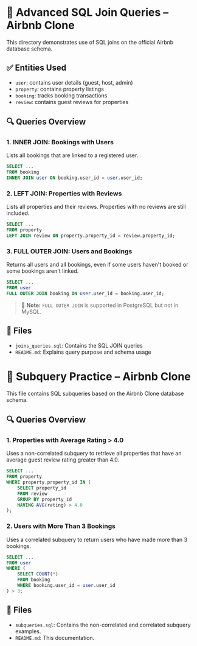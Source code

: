 # 📘 Advanced SQL Join Queries – Airbnb Clone

This directory demonstrates use of SQL joins on the official Airbnb database schema.

## ✅ Entities Used

- `user`: contains user details (guest, host, admin)
- `property`: contains property listings
- `booking`: tracks booking transactions
- `review`: contains guest reviews for properties

## 🔍 Queries Overview

### 1. INNER JOIN: Bookings with Users

Lists all bookings that are linked to a registered user.

```sql
SELECT ...
FROM booking
INNER JOIN user ON booking.user_id = user.user_id;
```

### 2. LEFT JOIN: Properties with Reviews

Lists all properties and their reviews. Properties with no reviews are still included.

```sql
SELECT ...
FROM property
LEFT JOIN review ON property.property_id = review.property_id;
```

### 3. FULL OUTER JOIN: Users and Bookings

Returns all users and all bookings, even if some users haven't booked or some bookings aren't linked.

```sql
SELECT ...
FROM user
FULL OUTER JOIN booking ON user.user_id = booking.user_id;
```

> 🔁 **Note:** `FULL OUTER JOIN` is supported in PostgreSQL but not in MySQL.

## 📄 Files

- `joins_queries.sql`: Contains the SQL JOIN queries
- `README.md`: Explains query purpose and schema usage

# 📘 Subquery Practice – Airbnb Clone

This file contains SQL subqueries based on the Airbnb Clone database schema.

## 🔍 Queries Overview

### 1. Properties with Average Rating > 4.0

Uses a non-correlated subquery to retrieve all properties that have an average guest review rating greater than 4.0.

```sql
SELECT ...
FROM property
WHERE property.property_id IN (
    SELECT property_id
    FROM review
    GROUP BY property_id
    HAVING AVG(rating) > 4.0
);
```

### 2. Users with More Than 3 Bookings

Uses a correlated subquery to return users who have made more than 3 bookings.

```sql
SELECT ...
FROM user
WHERE (
    SELECT COUNT(*)
    FROM booking
    WHERE booking.user_id = user.user_id
) > 3;
```

## 💾 Files

- `subqueries.sql`: Contains the non-correlated and correlated subquery examples.
- `README.md`: This documentation.

